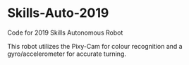 # Skills-Auto-2019

Code for 2019 Skills Autonomous Robot

This robot utilizes the Pixy-Cam for colour recognition and a gyro/accelerometer for accurate turning.
